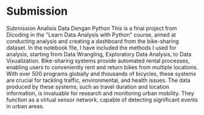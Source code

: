 # Submission
Submission Analisis Data Dengan Python
This is a final project from Dicoding in the "Learn Data Analysis with Python" course, aimed at conducting analysis and creating a dashboard from the bike-sharing dataset. In the notebook file, I have included the methods I used for analysis, starting from Data Wrangling, Exploratory Data Analysis, to Data Visualization.
Bike-sharing systems provide automated rental processes, enabling users to conveniently rent and return bikes from multiple locations. With over 500 programs globally and thousands of bicycles, these systems are crucial for tackling traffic, environmental, and health issues. The data produced by these systems, such as travel duration and location information, is invaluable for research and monitoring urban mobility. They function as a virtual sensor network, capable of detecting significant events in urban areas.
